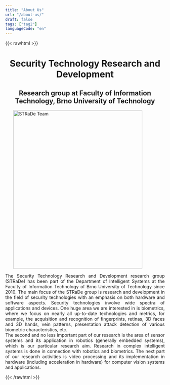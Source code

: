 ```yaml
---
title: "About Us"
url: "/about-us/"
draft: false
tags: ["tag2"]
languageCode: "en"
---
```


{{< rawhtml >}}

<h1 style=" text-align: center;"> Security Technology Research and Development </h1>

<h2 style=" text-align: center;"> Research group at Faculty of Information Technology, Brno University of Technology </h2>

<img src="/images/background-team.jpg"
     alt="STRaDe Team"
     style="display: block; width: 90%; margin-right: auto; margin-left: auto;"
     width="1000px"
     height="500px" />

<p style="text-align: justify;">The Security Technology Research and Development research group (STRaDe) has been part of the Department of Intelligent Systems at the Faculty of Information Technology of Brno University of Technology since 2010. The main focus of the STRaDe group is research and development in the field of security technologies with an emphasis on both hardware and software aspects. Security technologies involve wide spectra of applications and devices. One huge area we are interested in is biometrics, where we focus on nearly all up-to-date technologies and metrics, for example, the acquisition and recognition of fingerprints, retinas, 3D faces and 3D hands, vein patterns, presentation attack detection of various biometric characteristics, etc.
<br>
The second and no less important part of our research is the area of sensor systems and its application in robotics (generally embedded systems), which is our particular research aim. Research in complex intelligent systems is done in connection with robotics and biometrics. The next part of our research activities is video processing and its implementation in hardware (including acceleration in hardware) for computer vision systems and applications.</p>

{{< /rawhtml >}}